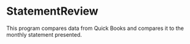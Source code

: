 # StatementReview
This program compares data from Quick Books and compares it to the monthly statement presented. 
